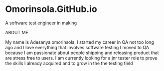 # Omorinsola.GitHub.io
A software test engineer in making 
 

ABOUT ME

My name is Adesanya omorinsola, I started my career in QA not too long ago and I love everything that involves software testing 
I moved to QA because I am passionate about people shipping and releasing product that are stress free to users.
I am currently looking for a jnr tester role to prove the skills I already acquired and to grow in the the testing field 

